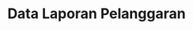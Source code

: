 ---
title: Data Laporan Pelanggaran
organization: KPU REPUBLIK INDONESIA
notes: Data Laporan Pelanggaran
resources:
  - name: CSV Laporan Pelanggaran Tags
    url: 'https://github.com/pemiluAPI/pemilu-data/raw/master/laporan_pelanggaran/laporan_pelanggaran-tags.csv'
    format: csv
  - name: CSV Laporan Pelanggaran
    url: 'https://github.com/pemiluAPI/pemilu-data/raw/master/laporan_pelanggaran/laporan_pelanggaran.csv'
    format: csv
category:
  - Laporan Pelanggaran
maintainer: ''
maintainer_email: ''
---